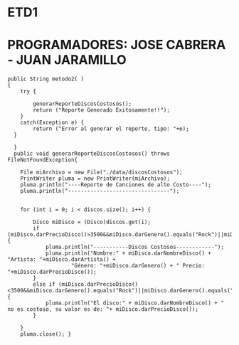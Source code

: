 # ETD1
# PROGRAMADORES: JOSE CABRERA - JUAN JARAMILLO

    public String metodo2( )
    {
    	try {
     
    		generarReporteDiscosCostosos();
    		return ("Reporte Generado Exitosamente!!");
    	}
    	catch(Exception e) {
    		return ("Error al generar el reporte, tipo: "+e);
      }
      
      }
      public void generarReporteDiscosCostosos() throws FileNotFoundException{

    	File miArchivo = new File("./data/discosCostosos");
    	PrintWriter pluma = new PrintWriter(miArchivo);
    	pluma.println("----Reporte de Canciones de alto Costo----");
    	pluma.println("--------------------------------");
    	
    	
    	for (int i = 0; i < discos.size(); i++) {
    			
			Disco miDisco = (Disco)discos.get(i);
			if (miDisco.darPrecioDisco()>3500&&miDisco.darGenero().equals("Rock")||miDisco.darGenero().equals("Pop")) {
				pluma.println("-----------Discos Costosos------------");
				pluma.println("Nombre:" + miDisco.darNombreDisco() + "Artista: "+miDisco.darArtista() + 
			    		"Género: "+miDisco.darGenero() + " Precio: "+miDisco.darPrecioDisco());
			}
			else if (miDisco.darPrecioDisco()<3500&&miDisco.darGenero().equals("Rock")||miDisco.darGenero().equals("Pop")){
				pluma.println("El disco:" + miDisco.darNombreDisco() + " no es costoso, su valor es de: "+ miDisco.darPrecioDisco());
			}
    		
    	}
    	pluma.close(); }


    
